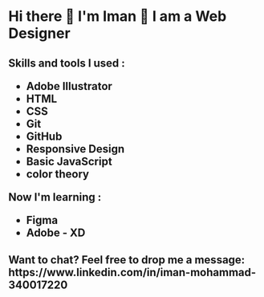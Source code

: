 <h1>Hi there 👋 I'm Iman 📖 I am a Web Designer </h1>

<h2>
 
 Skills and tools I used :  
 - Adobe Illustrator 
 - HTML
 - CSS 
 - Git 
 - GitHub 
 - Responsive Design 
 - Basic JavaScript 
 - color theory 

Now I'm learning : 
 - Figma 
 - Adobe - XD  
 </h2>

<h2>Want to chat? Feel free to drop me a message: https://www.linkedin.com/in/iman-mohammad-340017220</h2>
